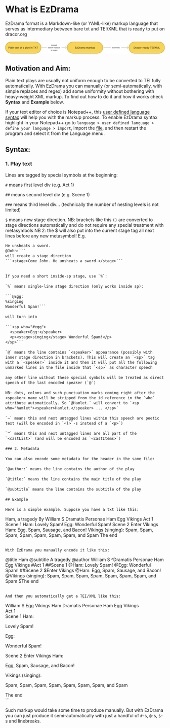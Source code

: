 # What is EzDrama

EzDrama format is a Markdown-like (or YAML-like) markup language that serves as intermediary between bare txt and TEI/XML that is ready to put on dracor.org

![ezdrama2.png](ezdrama2.png)


## Motivation and Aim:

Plain text plays are usually not uniform enough to be converted to TEI fully automatically. With EzDrama you can manually (or semi-automatically, with simple replaces and regex) add some uniformity without bothering with heavy-weight XML markup. To find out how to do it and how it works check **Syntax** and **Example** below. 

If your text editor of choice is Notepad++, this [user defined language syntax](https://github.com/dracor-org/ezdrama/blob/main/Npp_ezdrama-UDL.xml) will help you with the markup process. To enable EzDrama syntax highlight in your Notepad++ go to `language > user defined language > define your language > import`, import the [file](https://github.com/dracor-org/ezdrama/blob/main/Npp_ezdrama-UDL.xml), and then restart the program and select it from the Language menu.

## Syntax:

### 1. Play text

Lines are tagged by special symbols at the beginning:

`#` means first level div (e.g. Act 1)

`##` means second level div (e.g. Scene 1)

`###` means third level div... (technically the number of nesting levels is not limited)

`$` means new stage direction. NB:  brackets like this `()` are converted to stage directions automatically and do not require any special treatment with metasymbols
NB 2: the $ will also put into the current stage tag all next lines before any new metasymbol! E.g. 
```$ Come John.
He unsheats a sword.
@John:```
will create a stage direction
```<stage>Come John. He unsheats a sword.</stage>```


If you need a short inside-sp stage, use `%`:

`%` means single-line stage direction (only works inside sp):

```@Egg: 
%singing
Wonderful Spam!```

will turn into

```<sp who="#egg">
  <speaker>Egg:</speaker>
  <p><stage>singing</stage> Wonderful Spam!</p>
</sp>```

`@` means the line contains `<speaker>` appearance (possibly with inner stage direction in brackets). This will create an `<sp>` tag with a `<speaker>` inside it and then it will put all the following unmarked lines in the file inside that `<sp>` as character speech

any other line without these special symbols will be treated as direct speech of the last encoded speaker (`@`)

NB: dots, colons and such punctuation marks coming right after the <speaker> name will be stripped from the id reference in the `who` attribute automatically. So `@Hamlet.` will сonvert to `<sp who="hamlet"><speaker>Hamlet.</speaker> ... </sp>`

`~` means this and next untagged lines within this speech are poetic text (will be encoded in `<l>`-s instead of a `<p>`)

`^` means this and next untagged lines are all part of the `<castList>` (and will be encoded as `<castItems>`)

### 2. Metadata

You can also encode some metadata for the header in the same file:

`@author:` means the line contains the author of the play

`@title:` means the line contains the main title of the play 

`@subtitle` means the line contains the subtitle of the play

## Example

Here is a simple example. Suppose you have a txt like this:

```
Ham, a tragedy
By William S
Dramatis Personae
Ham
Egg
Vikings
Act 1
Scene 1
Ham: Lovely Spam! 
Egg: Wonderful Spam!
Scene 2
Enter Vikings
Ham: Egg, Spam, Sausage, and Bacon! 
Vikings (singing): Spam, Spam, Spam, Spam, Spam, Spam, Spam, and Spam
The end
```

With EzDrama you manually encode it like this:

```
@title Ham 
@subtitle A tragedy
@author William S
^Dramatis Personae
Ham
Egg
Vikings
#Act 1
##Scene 1
@Ham: 
Lovely Spam! 
@Egg: 
Wonderful Spam!
##Scene 2
$Enter Vikings
@Ham: 
Egg, Spam, Sausage, and Bacon! 
@Vikings (singing):
Spam, Spam, Spam, Spam, Spam, Spam, Spam, and Spam
$The end
```

And then you automatically get a TEI/XML like this:

```
<TEI xml:lang="eng" xmlns="http://www.tei-c.org/ns/1.0">
  <teiHeader>
    <fileDesc>
      <titleStmt>
        <title type="main">Ham</title>
        <title type="sub">A tragedy</title>
        <author>William S</author>
      </titleStmt>
    </fileDesc>
    <profileDesc>
      <particDesc>
        <listPerson>
          <person xml:id="egg">
            <persName>Egg</persName>
          </person>
          <person xml:id="vikings">
            <persName>Vikings</persName>
          </person>
          <person xml:id="ham">
            <persName>Ham</persName>
          </person>
        </listPerson>
      </particDesc>
    </profileDesc>
  </teiHeader>
  <text>
    <body>
      <castList>
        <head>Dramatis Personae</head>
        <castItem>Ham</castItem>
        <castItem>Egg</castItem>
        <castItem>Vikings</castItem>
      </castList>
      <div type="act">
        <head>Act 1</head>
        <div type="scene">
          <head>Scene 1</head>
          <sp who="#ham">
            <speaker>Ham:</speaker>
            <p>Lovely Spam! </p>
          </sp>
          <sp who="#egg">
            <speaker>Egg:</speaker>
            <p>Wonderful Spam!</p>
          </sp>
        </div>
        <div type="scene">
          <head>Scene 2</head>
          <stage>Enter Vikings</stage>
          <sp who="#ham">
            <speaker>Ham:</speaker>
            <p>Egg, Spam, Sausage, and Bacon! </p>
          </sp>
          <sp who="#vikings">
            <speaker>Vikings</speaker>
            <stage>(singing):</stage>
            <p>Spam, Spam, Spam, Spam, Spam, Spam, Spam, and Spam</p>
          </sp>
          <stage>The end</stage>
        </div>
      </div>
    </body>
  </text>
</TEI>
```

Such markup would take some time to produce manually. But with EzDrama you can just produce it semi-automatically with just a handful of `#`-s, `@`-s, `$`-s and linebreaks.
